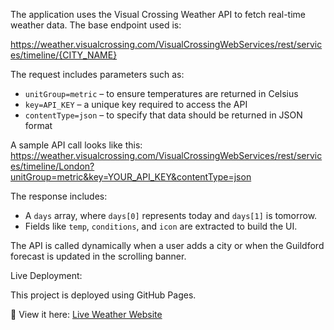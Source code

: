 The application uses the Visual Crossing Weather API to fetch real-time weather data. The base endpoint used is:

https://weather.visualcrossing.com/VisualCrossingWebServices/rest/services/timeline/{CITY_NAME}

The request includes parameters such as:
- `unitGroup=metric` – to ensure temperatures are returned in Celsius
- `key=API_KEY` – a unique key required to access the API
- `contentType=json` – to specify that data should be returned in JSON format

A sample API call looks like this:
https://weather.visualcrossing.com/VisualCrossingWebServices/rest/services/timeline/London?unitGroup=metric&key=YOUR_API_KEY&contentType=json

The response includes:
- A `days` array, where `days[0]` represents today and `days[1]` is tomorrow.
- Fields like `temp`, `conditions`, and `icon` are extracted to build the UI.

The API is called dynamically when a user adds a city or when the Guildford forecast is updated in the scrolling banner.

Live Deployment:

This project is deployed using GitHub Pages.

🔗 View it here: [Live Weather Website](https://muhammad11123.github.io/Live-Weather-Website/)
